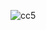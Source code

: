 ![cc5](https://github.com/mathieuwillett/h24-v11_inspirations_willett/assets/143769896/4351372f-b527-4978-9602-5fb10f0c5b27)
